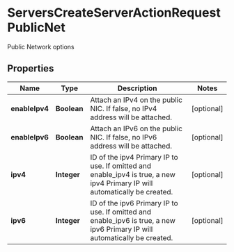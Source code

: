 

# ServersCreateServerActionRequestPublicNet

Public Network options

## Properties

| Name | Type | Description | Notes |
|------------ | ------------- | ------------- | -------------|
|**enableIpv4** | **Boolean** | Attach an IPv4 on the public NIC. If false, no IPv4 address will be attached. |  [optional] |
|**enableIpv6** | **Boolean** | Attach an IPv6 on the public NIC. If false, no IPv6 address will be attached. |  [optional] |
|**ipv4** | **Integer** | ID of the ipv4 Primary IP to use. If omitted and enable_ipv4 is true, a new ipv4 Primary IP will automatically be created. |  [optional] |
|**ipv6** | **Integer** | ID of the ipv6 Primary IP to use. If omitted and enable_ipv6 is true, a new ipv6 Primary IP will automatically be created. |  [optional] |



